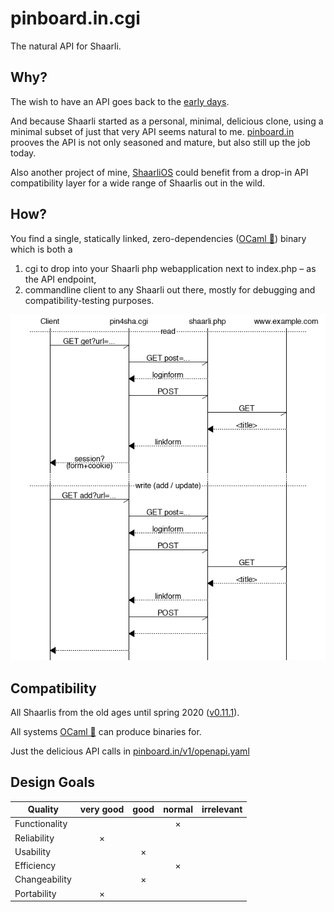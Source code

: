 # pinboard.in.cgi

The natural API for Shaarli.

## Why?

The wish to have an API goes back to the [early
days](https://sebsauvage.net/wiki/doku.php?id=php:shaarli:ideas).

And because Shaarli started as a personal, minimal, delicious clone, using a
minimal subset of just that very API seems natural to me.
[pinboard.in](https://pinboard.in/api/) prooves the API is not only seasoned and
mature, but also still up the job today.

Also another project of mine, [ShaarliOS](/mro/ShaarliOS/) could benefit from a
drop-in API compatibility layer for a wide range of Shaarlis out in the wild.

## How?

You find a single, statically linked, zero-dependencies ([OCaml
🐫](https://ocaml.org/)) binary which is both a

1. cgi to drop into your Shaarli php webapplication next to index.php – as the API
   endpoint,
2. commandline client to any Shaarli out there, mostly for debugging and
   compatibility-testing purposes.

![post flow](post.png)

## Compatibility

All Shaarlis from the old ages until spring 2020
([v0.11.1](https://github.com/shaarli/Shaarli/releases/tag/v0.11.1)).

All systems [OCaml 🐫](https://ocaml.org/) can produce binaries for.

Just the delicious API calls in
[pinboard.in/v1/openapi.yaml](pinboard.in/v1/openapi.yaml)

## Design Goals

| Quality         | very good | good | normal | irrelevant |
|-----------------|:---------:|:----:|:------:|:----------:|
| Functionality   |           |      |    ×   |            |
| Reliability     |     ×     |      |        |            |
| Usability       |           |   ×  |        |            |
| Efficiency      |           |      |    ×   |            |
| Changeability   |           |   ×  |        |            |
| Portability     |     ×     |      |        |            |

